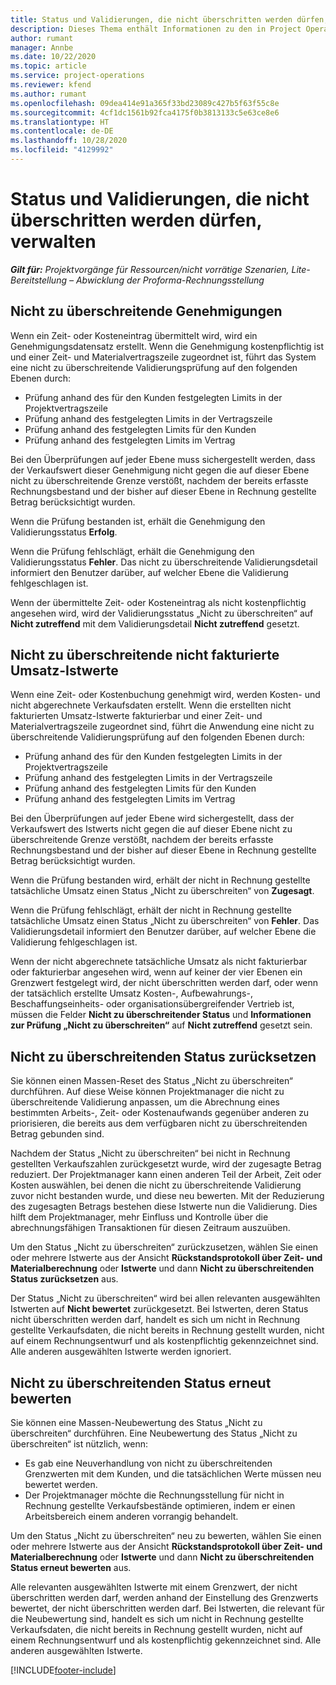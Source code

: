 ```yaml
---
title: Status und Validierungen, die nicht überschritten werden dürfen, verwalten
description: Dieses Thema enthält Informationen zu den in Project Operations durchgeführten Grenzwertprüfungen, die nicht überschritten werden dürfen.
author: rumant
manager: Annbe
ms.date: 10/22/2020
ms.topic: article
ms.service: project-operations
ms.reviewer: kfend
ms.author: rumant
ms.openlocfilehash: 09dea414e91a365f33bd23089c427b5f63f55c8e
ms.sourcegitcommit: 4cf1dc1561b92fca4175f0b3813133c5e63ce8e6
ms.translationtype: HT
ms.contentlocale: de-DE
ms.lasthandoff: 10/28/2020
ms.locfileid: "4129992"
---
```

# <a name="manage-not-to-exceed-status-and-validations"></a>Status und Validierungen, die nicht überschritten werden dürfen, verwalten 

_**Gilt für:** Projektvorgänge für Ressourcen/nicht vorrätige Szenarien, Lite-Bereitstellung – Abwicklung der Proforma-Rechnungsstellung_

## <a name="not-to-exceed-on-approvals"></a>Nicht zu überschreitende Genehmigungen

Wenn ein Zeit- oder Kosteneintrag übermittelt wird, wird ein Genehmigungsdatensatz erstellt. Wenn die Genehmigung kostenpflichtig ist und einer Zeit- und Materialvertragszeile zugeordnet ist, führt das System eine nicht zu überschreitende Validierungsprüfung auf den folgenden Ebenen durch:

  - Prüfung anhand des für den Kunden festgelegten Limits in der Projektvertragszeile
  - Prüfung anhand des festgelegten Limits in der Vertragszeile
  - Prüfung anhand des festgelegten Limits für den Kunden
  - Prüfung anhand des festgelegten Limits im Vertrag

Bei den Überprüfungen auf jeder Ebene muss sichergestellt werden, dass der Verkaufswert dieser Genehmigung nicht gegen die auf dieser Ebene nicht zu überschreitende Grenze verstößt, nachdem der bereits erfasste Rechnungsbestand und der bisher auf dieser Ebene in Rechnung gestellte Betrag berücksichtigt wurden.

Wenn die Prüfung bestanden ist, erhält die Genehmigung den Validierungsstatus **Erfolg**.

Wenn die Prüfung fehlschlägt, erhält die Genehmigung den Validierungsstatus **Fehler**. Das nicht zu überschreitende Validierungsdetail informiert den Benutzer darüber, auf welcher Ebene die Validierung fehlgeschlagen ist.

Wenn der übermittelte Zeit- oder Kosteneintrag als nicht kostenpflichtig angesehen wird, wird der Validierungsstatus „Nicht zu überschreiten“ auf **Nicht zutreffend** mit dem Validierungsdetail **Nicht zutreffend** gesetzt.

## <a name="not-to-exceed-on-unbilled-sales-actuals"></a>Nicht zu überschreitende nicht fakturierte Umsatz-Istwerte

Wenn eine Zeit- oder Kostenbuchung genehmigt wird, werden Kosten- und nicht abgerechnete Verkaufsdaten erstellt. Wenn die erstellten nicht fakturierten Umsatz-Istwerte fakturierbar und einer Zeit- und Materialvertragszeile zugeordnet sind, führt die Anwendung eine nicht zu überschreitende Validierungsprüfung auf den folgenden Ebenen durch:

  - Prüfung anhand des für den Kunden festgelegten Limits in der Projektvertragszeile
  - Prüfung anhand des festgelegten Limits in der Vertragszeile
  - Prüfung anhand des festgelegten Limits für den Kunden
  - Prüfung anhand des festgelegten Limits im Vertrag

Bei den Überprüfungen auf jeder Ebene wird sichergestellt, dass der Verkaufswert des Istwerts nicht gegen die auf dieser Ebene nicht zu überschreitende Grenze verstößt, nachdem der bereits erfasste Rechnungsbestand und der bisher auf dieser Ebene in Rechnung gestellte Betrag berücksichtigt wurden.

Wenn die Prüfung bestanden wird, erhält der nicht in Rechnung gestellte tatsächliche Umsatz einen Status „Nicht zu überschreiten“ von **Zugesagt**.

Wenn die Prüfung fehlschlägt, erhält der nicht in Rechnung gestellte tatsächliche Umsatz einen Status „Nicht zu überschreiten“ von **Fehler**. Das Validierungsdetail informiert den Benutzer darüber, auf welcher Ebene die Validierung fehlgeschlagen ist.

Wenn der nicht abgerechnete tatsächliche Umsatz als nicht fakturierbar oder fakturierbar angesehen wird, wenn auf keiner der vier Ebenen ein Grenzwert festgelegt wird, der nicht überschritten werden darf, oder wenn der tatsächlich erstellte Umsatz Kosten-, Aufbewahrungs-, Beschaffungseinheits- oder organisationsübergreifender Vertrieb ist, müssen die Felder **Nicht zu überschreitender Status** und **Informationen zur Prüfung „Nicht zu überschreiten“** auf **Nicht zutreffend** gesetzt sein.

## <a name="reset-the-not-to-exceed-status"></a>Nicht zu überschreitenden Status zurücksetzen

Sie können einen Massen-Reset des Status „Nicht zu überschreiten“ durchführen. Auf diese Weise können Projektmanager die nicht zu überschreitende Validierung anpassen, um die Abrechnung eines bestimmten Arbeits-, Zeit- oder Kostenaufwands gegenüber anderen zu priorisieren, die bereits aus dem verfügbaren nicht zu überschreitenden Betrag gebunden sind.

Nachdem der Status „Nicht zu überschreiten“ bei nicht in Rechnung gestellten Verkaufszahlen zurückgesetzt wurde, wird der zugesagte Betrag reduziert. Der Projektmanager kann einen anderen Teil der Arbeit, Zeit oder Kosten auswählen, bei denen die nicht zu überschreitende Validierung zuvor nicht bestanden wurde, und diese neu bewerten. Mit der Reduzierung des zugesagten Betrags bestehen diese Istwerte nun die Validierung. Dies hilft dem Projektmanager, mehr Einfluss und Kontrolle über die abrechnungsfähigen Transaktionen für diesen Zeitraum auszuüben.

Um den Status „Nicht zu überschreiten“ zurückzusetzen, wählen Sie einen oder mehrere Istwerte aus der Ansicht **Rückstandsprotokoll über Zeit- und Materialberechnung** oder **Istwerte** und dann **Nicht zu überschreitenden Status zurücksetzen** aus.

Der Status „Nicht zu überschreiten“ wird bei allen relevanten ausgewählten Istwerten auf **Nicht bewertet** zurückgesetzt. Bei Istwerten, deren Status nicht überschritten werden darf, handelt es sich um nicht in Rechnung gestellte Verkaufsdaten, die nicht bereits in Rechnung gestellt wurden, nicht auf einem Rechnungsentwurf und als kostenpflichtig gekennzeichnet sind. Alle anderen ausgewählten Istwerte werden ignoriert.

## <a name="reevaluate-not-to-exceed-status"></a>Nicht zu überschreitenden Status erneut bewerten

Sie können eine Massen-Neubewertung des Status „Nicht zu überschreiten“ durchführen. Eine Neubewertung des Status „Nicht zu überschreiten“ ist nützlich, wenn:

  - Es gab eine Neuverhandlung von nicht zu überschreitenden Grenzwerten mit dem Kunden, und die tatsächlichen Werte müssen neu bewertet werden.
  - Der Projektmanager möchte die Rechnungsstellung für nicht in Rechnung gestellte Verkaufsbestände optimieren, indem er einen Arbeitsbereich einem anderen vorrangig behandelt.

Um den Status „Nicht zu überschreiten“ neu zu bewerten, wählen Sie einen oder mehrere Istwerte aus der Ansicht **Rückstandsprotokoll über Zeit- und Materialberechnung** oder **Istwerte** und dann **Nicht zu überschreitenden Status erneut bewerten** aus.

Alle relevanten ausgewählten Istwerte mit einem Grenzwert, der nicht überschritten werden darf, werden anhand der Einstellung des Grenzwerts bewertet, der nicht überschritten werden darf. Bei Istwerten, die relevant für die Neubewertung sind, handelt es sich um nicht in Rechnung gestellte Verkaufsdaten, die nicht bereits in Rechnung gestellt wurden, nicht auf einem Rechnungsentwurf und als kostenpflichtig gekennzeichnet sind. Alle anderen ausgewählten Istwerte.


[!INCLUDE[footer-include](../../includes/footer-banner.md)]